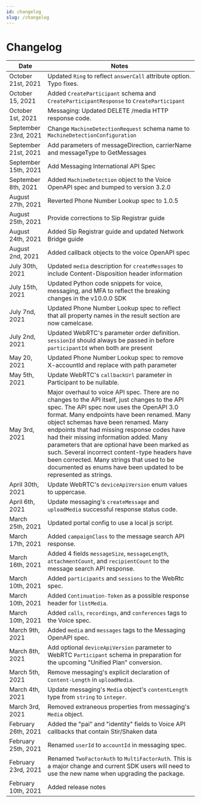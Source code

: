 ```yaml
---
id: changelog
slug: /changelog
---
```


# Changelog

| Date | Notes |
|--|--|
| October 21st, 2021 | Updated `Ring` to reflect `answerCall` attribute option. Typo fixes. |
| October 15, 2021 | Added `CreateParticipant` schema and `CreateParticipantResponse` to `CreateParticipant`
| October 1st, 2021 | Messaging: Updated DELETE /media HTTP response code. |
| September 23rd, 2021 | Change `MachineDetectionRequest` schema name to `MachineDetectionConfiguration` |
| September 21st, 2021 | Add parameters of messageDirection, carrierName and messageType to GetMessages |
| September 15th, 2021 | Add Messaging International API Spec |
| September 8th, 2021 | Added `MachineDetection` object to the Voice OpenAPI spec and bumped to version 3.2.0 |
| August 27th, 2021 | Reverted Phone Number Lookup spec to 1.0.5 |
| August 25th, 2021 | Provide corrections to Sip Registrar guide |
| August 24th, 2021 | Added Sip Registrar guide and updated Network Bridge guide |
| August 2nd, 2021 | Added callback objects to the voice OpenAPI spec |
| July 30th, 2021 | Updated `media` description for `createMessages` to include Content-Disposition header information |
| July 15th, 2021 | Updated Python code snippets for voice, messaging, and MFA to reflect the breaking changes in the v10.0.0 SDK |
| July 7nd, 2021 | Updated Phone Number Lookup spec to reflect that all property names in the result section are now camelcase.|
| July 2nd, 2021 | Updated WebRTC's parameter order definition. `sessionId` should always be passed in before `participantId` when both are present |
| May 20, 2021  | Updated Phone Number Lookup spec to remove X-accountId and replace with path parameter |
| May 5th, 2021 | Update WebRTC's `callbackUrl` parameter in Participant to be nullable. |
| May 3rd, 2021 | Major overhaul to voice API spec. There are no changes to the API itself, just changes to the API spec. The API spec now uses the OpenAPI 3.0 format. Many endpoints have been renamed. Many object schemas have been renamed. Many endpoints that had missing response codes have had their missing information added. Many parameters that are optional have been marked as such. Several incorrect content-type headers have been corrected. Many strings that used to be documented as enums have been updated to be represented as strings. |
| April 30th, 2021 | Update WebRTC's `deviceApiVersion` enum values to uppercase. |
| April 6th, 2021 | Update messaging's `createMessage` and `uploadMedia` successful response status code. |
| March 25th, 2021 | Updated portal config to use a local js script. |
| March 17th, 2021 | Added `campaignClass` to the message search API response. |
| March 16th, 2021 | Added 4 fields `messageSize`, `messageLength`, `attachmentCount`, and `recipientCount` to the message search API response. |
| March 10th, 2021 | Added `participants` and `sessions` to the WebRtc spec. |
| March 10th, 2021 | Added `Continuation-Token` as a possible response header for `listMedia`. |
| March 10th, 2021 | Added `calls`, `recordings`, and `conferences` tags to the Voice spec. |
| March 9th, 2021 | Added `media` and `messages` tags to the Messaging OpenAPI spec. |
| March 8th, 2021 | Add optional `deviceApiVersion` parameter to WebRTC `Participant` schema in preparation for the upcoming "Unified Plan" conversion. |
| March 5th, 2021 | Remove messaging's explicit declaration of `Content-Length` in `uploadMedia`. |
| March 4th, 2021 | Update messaging's `Media` object's `contentLength` type from `string` to `integer`. |
| March 3rd, 2021 | Removed extraneous properties from messaging's `Media` object. |
| February 26th, 2021 | Added the "pai" and "identity" fields to Voice API callbacks that contain Stir/Shaken data  |
| February 25th, 2021 | Renamed `userId` to `accountId` in messaging spec. |
| February 23rd, 2021 | Renamed `TwoFactorAuth` to `MultiFactorAuth`. This is a major change and current SDK users will need to use the new name when upgrading the package. |
| February 10th, 2021 | Added release notes |
